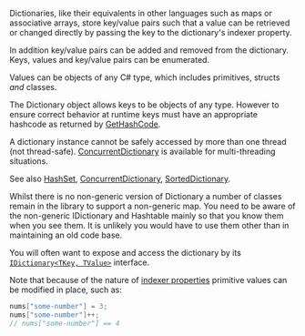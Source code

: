 Dictionaries, like their equivalents in other languages such as maps or associative arrays, store key/value pairs such that a value can be retrieved or changed directly by passing the key to the dictionary's indexer property.

In addition key/value pairs can be added and removed from the dictionary. Keys, values and key/value pairs can be enumerated.

Values can be objects of any C# type, which includes primitives, structs _and_ classes.

The Dictionary object allows keys to be objects of any type. However to ensure correct behavior at runtime keys must have an appropriate hashcode as returned by [GetHashCode][gethashcode].

A dictionary instance cannot be safely accessed by more than one thread (not thread-safe). [ConcurrentDictionary][concurrent-dictionary] is available for multi-threading situations.

See also [HashSet][hashset], [ConcurrentDictionary][concurrent-dictionary], [SortedDictionary][sorted-dictionary].

Whilst there is no non-generic version of Dictionary a number of classes remain in the library to support a non-generic map. You need to be aware of the non-generic IDictionary and Hashtable mainly so that you know them when you see them. It is unlikely you would have to use them other than in maintaining an old code base.

You will often want to expose and access the dictionary by its [`IDictionary<TKey, TValue>`][idictionary] interface.

Note that because of the nature of [indexer properties][indexer-properties] primitive values can be modified in place, such as:

```csharp
nums["some-number"] = 3;
nums["some-number"]++;
// nums["some-number"] == 4

```

[concurrent-dictionary]: https://docs.microsoft.com/en-gb/dotnet/api/system.collections.concurrent.concurrentdictionary-2?view=netcore-3.1
[hashset]: https://docs.microsoft.com/en-gb/dotnet/api/system.collections.generic.hashset-1?view=netcore-3.1
[gethashcode]: https://docs.microsoft.com/en-us/dotnet/api/system.object.gethashcode?view=netcore-3.1
[sorted-dictionary]: https://docs.microsoft.com/en-us/dotnet/api/system.collections.generic.sorteddictionary-2?view=netcore-3.1
[idictionary]: https://docs.microsoft.com/en-us/dotnet/api/system.collections.generic.idictionary-2?view=netcore-3.1
[indexer-properties]: https://docs.microsoft.com/en-us/dotnet/csharp/programming-guide/indexers/
